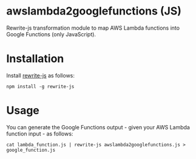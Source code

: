 # awslambda2googlefunctions (JS)

Rewrite-js transformation module to map AWS Lambda functions into Google Functions (only JavaScript).

# Installation

Install [rewrite-js](https://github.com/chrisdickinson/rewrite-js) as follows:

`npm install -g rewrite-js`

# Usage

You can generate the Google Functions output - given your AWS Lambda function input - as follows:

`cat lambda_function.js | rewrite-js awslambda2googlefunctions.js > google_function.js`